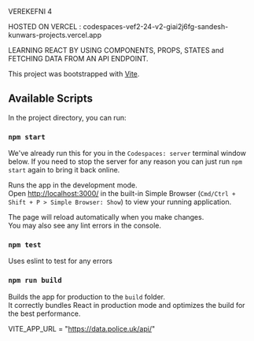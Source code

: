 VEREKEFNI 4

HOSTED ON VERCEL : codespaces-vef2-24-v2-giai2j6fg-sandesh-kunwars-projects.vercel.app

LEARNING REACT BY USING COMPONENTS, PROPS, STATES and FETCHING DATA FROM AN API ENDPOINT.


This project was bootstrapped with [Vite](https://vitejs.dev/).

## Available Scripts

In the project directory, you can run:

### `npm start`

We've already run this for you in the `Codespaces: server` terminal window below. If you need to stop the server for any reason you can just run `npm start` again to bring it back online.

Runs the app in the development mode.\
Open [http://localhost:3000/](http://localhost:3000/) in the built-in Simple Browser (`Cmd/Ctrl + Shift + P > Simple Browser: Show`) to view your running application.

The page will reload automatically when you make changes.\
You may also see any lint errors in the console.

### `npm test`

Uses eslint to test for any errors

### `npm run build`

Builds the app for production to the `build` folder.\
It correctly bundles React in production mode and optimizes the build for the best performance.




VITE_APP_URL = "https://data.police.uk/api/"

